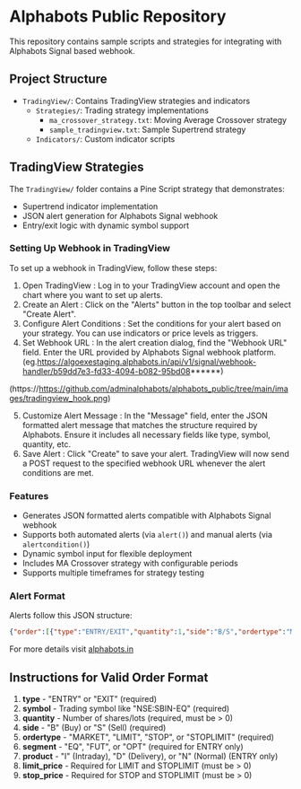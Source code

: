 # Alphabots Public Repository

This repository contains sample scripts and strategies for integrating with Alphabots Signal based webhook.

## Project Structure
- `TradingView/`: Contains TradingView strategies and indicators
  - `Strategies/`: Trading strategy implementations
    - `ma_crossover_strategy.txt`: Moving Average Crossover strategy
    - `sample_tradingview.txt`: Sample Supertrend strategy
  - `Indicators/`: Custom indicator scripts

## TradingView Strategies

The `TradingView/` folder contains a Pine Script strategy that demonstrates:
- Supertrend indicator implementation
- JSON alert generation for Alphabots Signal webhook
- Entry/exit logic with dynamic symbol support


### Setting Up Webhook in TradingView
To set up a webhook in TradingView, follow these steps:

1. Open TradingView : Log in to your TradingView account and open the chart where you want to set up alerts.
2. Create an Alert : Click on the "Alerts" button in the top toolbar and select "Create Alert".
3. Configure Alert Conditions : Set the conditions for your alert based on your strategy. You can use indicators or price levels as triggers.
4. Set Webhook URL : In the alert creation dialog, find the "Webhook URL" field. Enter the URL provided by Alphabots Signal webhook platform. (eg.https://algoexestaging.alphabots.in/api/v1/signal/webhook-handler/b59dd7e3-fd33-4094-b082-95bd08******)

(https://https://github.com/adminalphabots/alphabots_public/tree/main/images/tradingview_hook.png)

5. Customize Alert Message : In the "Message" field, enter the JSON formatted alert message that matches the structure required by Alphabots. Ensure it includes all necessary fields like type, symbol, quantity, etc.
6. Save Alert : Click "Create" to save your alert. TradingView will now send a POST request to the specified webhook URL whenever the alert conditions are met.

### Features
- Generates JSON formatted alerts compatible with Alphabots Signal webhook
- Supports both automated alerts (via `alert()`) and manual alerts (via `alertcondition()`)
- Dynamic symbol input for flexible deployment
- Includes MA Crossover strategy with configurable periods
- Supports multiple timeframes for strategy testing

### Alert Format
Alerts follow this JSON structure:
```json
{"order":[{"type":"ENTRY/EXIT","quantity":1,"side":"B/S","ordertype":"MARKET","symbol":"SYMBOL","segment":"FUT","product":"N"}]}
```

For more details visit [alphabots.in](https://alphabots.in)

## Instructions for Valid Order Format

1. **type** - "ENTRY" or "EXIT" (required)
2. **symbol** - Trading symbol like "NSE:SBIN-EQ" (required)
3. **quantity** - Number of shares/lots (required, must be > 0)
4. **side** - "B" (Buy) or "S" (Sell) (required)
5. **ordertype** - "MARKET", "LIMIT", "STOP", or "STOPLIMIT" (required)
6. **segment** - "EQ", "FUT", or "OPT" (required for ENTRY only)
7. **product** - "I" (Intraday), "D" (Delivery), or "N" (Normal) (ENTRY only)
8. **limit_price** - Required for LIMIT and STOPLIMIT (must be > 0)
9. **stop_price** - Required for STOP and STOPLIMIT (must be > 0)


